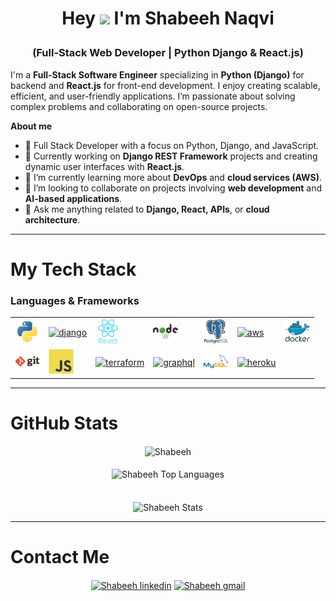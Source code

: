 <h1 align="center">
  
Hey <img src="https://raw.githubusercontent.com/iampavangandhi/iampavangandhi/master/gifs/Hi.gif" height="40px"> I'm Shabeeh Naqvi
<h3 align="center">(Full-Stack Web Developer | Python Django & React.js)</h3>
</h1>

<div align="center">
  

</div>

I'm a **Full-Stack Software Engineer** specializing in **Python (Django)** for backend and **React.js** for front-end development. I enjoy creating scalable, efficient, and user-friendly applications. I’m passionate about solving complex problems and collaborating on open-source projects. 

**About me**

- 💼 Full Stack Developer with a focus on Python, Django, and JavaScript.
- 🔭 Currently working on **Django REST Framework** projects and creating dynamic user interfaces with **React.js**.
- 🌱 I’m currently learning more about **DevOps** and **cloud services (AWS)**.
- 👯 I’m looking to collaborate on projects involving **web development** and **AI-based applications**.
- 💬 Ask me anything related to **Django, React, APIs**, or **cloud architecture**.

---

<h1>My Tech Stack</h1>

### Languages & Frameworks

<p align="left">
  <table>
    <tr>
      <td>
        <a href="https://www.python.org/" target="_blank">
          <img src="https://raw.githubusercontent.com/devicons/devicon/master/icons/python/python-original.svg" alt="python" width="40" height="40"/>
        </a>
      </td>
      <td>
        <a href="https://www.djangoproject.com/" target="_blank">
          <img src="https://cdn.worldvectorlogo.com/logos/django.svg" alt="django" width="40" height="40"/>
        </a>
      </td>
      <td>
        <a href="https://reactjs.org/" target="_blank">
          <img src="https://raw.githubusercontent.com/devicons/devicon/master/icons/react/react-original-wordmark.svg" alt="react" width="40" height="40"/>
        </a>
      </td>
      <td>
        <a href="https://nodejs.org/" target="_blank">
          <img src="https://raw.githubusercontent.com/devicons/devicon/master/icons/nodejs/nodejs-original-wordmark.svg" alt="nodejs" width="40" height="40"/>
        </a>
      </td>
      <td>
        <a href="https://www.postgresql.org/" target="_blank">
          <img src="https://raw.githubusercontent.com/devicons/devicon/master/icons/postgresql/postgresql-original-wordmark.svg" alt="postgresql" width="40" height="40"/>
        </a>
      </td>
      <td>
        <a href="https://aws.amazon.com/" target="_blank">
          <img src="https://cdn.worldvectorlogo.com/logos/aws-2.svg" alt="aws" width="40" height="40"/>
        </a>
      </td>
      <td>
        <a href="https://docker.com/" target="_blank">
          <img src="https://raw.githubusercontent.com/devicons/devicon/master/icons/docker/docker-original-wordmark.svg" alt="docker" width="40" height="40"/>
        </a>
      </td>
    </tr>
    <tr>
      <td>
        <a href="https://git-scm.com/" target="_blank">
          <img src="https://raw.githubusercontent.com/devicons/devicon/master/icons/git/git-original-wordmark.svg" alt="git" width="40" height="40"/>
        </a>
      </td>
      <td>
        <a href="https://www.javascript.com/" target="_blank">
          <img src="https://raw.githubusercontent.com/devicons/devicon/master/icons/javascript/javascript-original.svg" alt="javascript" width="40" height="40"/>
        </a>
      </td>
      <td>
        <a href="https://www.terraform.io/" target="_blank">
          <img src="https://www.vectorlogo.zone/logos/terraformio/terraformio-icon.svg" alt="terraform" width="40" height="40"/>
        </a>
      </td>
      <td>
        <a href="https://graphql.org/" target="_blank">
          <img src="https://www.vectorlogo.zone/logos/graphql/graphql-icon.svg" alt="graphql" width="40" height="40"/>
        </a>
      </td>
      <td>
        <a href="https://www.mysql.com/" target="_blank">
          <img src="https://raw.githubusercontent.com/devicons/devicon/master/icons/mysql/mysql-original-wordmark.svg" alt="mysql" width="40" height="40"/>
        </a>
      </td>
      <td>
        <a href="https://heroku.com" target="_blank">
          <img src="https://www.vectorlogo.zone/logos/heroku/heroku-icon.svg" alt="heroku" width="40" height="40"/>
        </a>
      </td>
    </tr>
  </table>
</p>

---

<h1>GitHub Stats</h1>
<div align="center"> 
<img align="center" src="https://github-readme-streak-stats.herokuapp.com/?user=shabeehNaqvi1&theme=highcontrast&line_height=20" alt="Shabeeh"/>
</div>

<br/>
<div align="center"> 
<div><img height=259 align="center" src="https://github-readme-stats.vercel.app/api/top-langs/?username=shabeehNaqvi1&layout=compact&hide=html&theme=tokyonight" alt="Shabeeh Top Languages" /></div>
<br />
<br />
<div><img align="center" src="https://github-readme-stats.vercel.app/api?username=shabeehNaqvi1&show_icons=true&theme=tokyonight" alt="Shabeeh Stats" /></div>
</div>

---

<h1>Contact Me</h1>
<div align="center">
<p align="center">
<a href="https://www.linkedin.com/in/syed-shabeeh-ul-hassan-46b626150/" target="blank"><img align="center" src="https://raw.githubusercontent.com/rahuldkjain/github-profile-readme-generator/master/src/images/icons/Social/linked-in-alt.svg" alt="Shabeeh linkedin" height="30" width="40" /></a>
  <a href="mailto:s.naqvi2129@gmail.com" target="blank"><img align="center" src="https://cdn.icon-icons.com/icons2/1826/PNG/128/4202011emailgmaillogomailsocialsocialmedia-115677_115624.png" alt="Shabeeh gmail" height="30" width="30" /></a>
</p>
</div>
